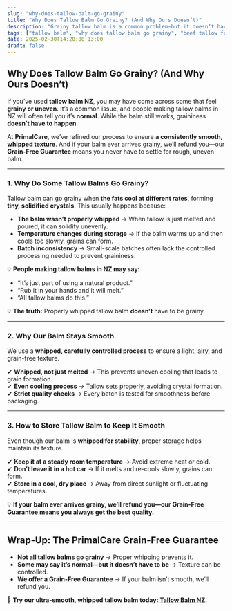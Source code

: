```yaml
---
slug: "why-does-tallow-balm-go-grainy"
title: "Why Does Tallow Balm Go Grainy? (And Why Ours Doesn’t)"
description: "Grainy tallow balm is a common problem—but it doesn’t have to be. Learn why some tallow balms go grainy, how proper whipping prevents it, and why PrimalCare offers a grain-free guarantee."
tags: ["tallow balm", "why does tallow balm go grainy", "beef tallow for skin NZ"]
date: 2025-02-30T14:20:00+13:00
draft: false
---
```


## **Why Does Tallow Balm Go Grainy? (And Why Ours Doesn’t)**  

If you’ve used **tallow balm NZ**, you may have come across some that feel **grainy or uneven**. It’s a common issue, and people making tallow balms in NZ will often tell you it’s **normal**. While the balm still works, graininess **doesn’t have to happen**.  

At **PrimalCare**, we’ve refined our process to ensure **a consistently smooth, whipped texture**. And if your balm ever arrives grainy, we’ll refund you—our **Grain-Free Guarantee** means you never have to settle for rough, uneven balm.  

---

### **1. Why Do Some Tallow Balms Go Grainy?**  

Tallow balm can go grainy when **the fats cool at different rates**, forming **tiny, solidified crystals**. This usually happens because:  

- **The balm wasn’t properly whipped** → When tallow is just melted and poured, it can solidify unevenly.  
- **Temperature changes during storage** → If the balm warms up and then cools too slowly, grains can form.  
- **Batch inconsistency** → Small-scale batches often lack the controlled processing needed to prevent graininess.  

💡 **People making tallow balms in NZ may say:**  
- “It’s just part of using a natural product.”  
- “Rub it in your hands and it will melt.”  
- “All tallow balms do this.”  

💡 **The truth:** Properly whipped tallow balm **doesn’t** have to be grainy.  

---

### **2. Why Our Balm Stays Smooth**  

We use a **whipped, carefully controlled process** to ensure a light, airy, and grain-free texture.  

✔ **Whipped, not just melted** → This prevents uneven cooling that leads to grain formation.  
✔ **Even cooling process** → Tallow sets properly, avoiding crystal formation.  
✔ **Strict quality checks** → Every batch is tested for smoothness before packaging.  

---

### **3. How to Store Tallow Balm to Keep It Smooth**  

Even though our balm is **whipped for stability**, proper storage helps maintain its texture.  

✔ **Keep it at a steady room temperature** → Avoid extreme heat or cold.  
✔ **Don’t leave it in a hot car** → If it melts and re-cools slowly, grains can form.  
✔ **Store in a cool, dry place** → Away from direct sunlight or fluctuating temperatures.  

💡 **If your balm ever arrives grainy, we’ll refund you—our Grain-Free Guarantee means you always get the best quality.**  

---

## **Wrap-Up: The PrimalCare Grain-Free Guarantee**  

- **Not all tallow balms go grainy** → Proper whipping prevents it.  
- **Some may say it’s normal—but it doesn’t have to be** → Texture can be controlled.  
- **We offer a Grain-Free Guarantee** → If your balm isn’t smooth, we’ll refund you.  

🔗 **Try our ultra-smooth, whipped tallow balm today: [Tallow Balm NZ](https://primalpantry.co.nz/shop/products/tallow-skin/).**
